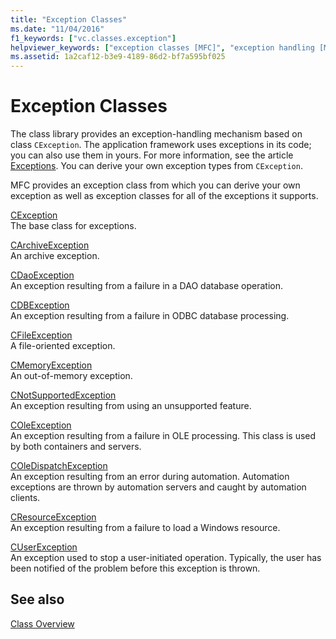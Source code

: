 ```yaml
---
title: "Exception Classes"
ms.date: "11/04/2016"
f1_keywords: ["vc.classes.exception"]
helpviewer_keywords: ["exception classes [MFC]", "exception handling [MFC], exception classes", "MFC, exceptions"]
ms.assetid: 1a2caf12-b3e9-4189-86d2-bf7a595bf025
---
```

# Exception Classes

The class library provides an exception-handling mechanism based on class `CException`. The application framework uses exceptions in its code; you can also use them in yours. For more information, see the article [Exceptions](exception-handling-in-mfc.md). You can derive your own exception types from `CException`.

MFC provides an exception class from which you can derive your own exception as well as exception classes for all of the exceptions it supports.

[CException](reference/cexception-class.md)<br/>
The base class for exceptions.

[CArchiveException](reference/carchiveexception-class.md)<br/>
An archive exception.

[CDaoException](reference/cdaoexception-class.md)<br/>
An exception resulting from a failure in a DAO database operation.

[CDBException](reference/cdbexception-class.md)<br/>
An exception resulting from a failure in ODBC database processing.

[CFileException](reference/cfileexception-class.md)<br/>
A file-oriented exception.

[CMemoryException](reference/cmemoryexception-class.md)<br/>
An out-of-memory exception.

[CNotSupportedException](reference/cnotsupportedexception-class.md)<br/>
An exception resulting from using an unsupported feature.

[COleException](reference/coleexception-class.md)<br/>
An exception resulting from a failure in OLE processing. This class is used by both containers and servers.

[COleDispatchException](reference/coledispatchexception-class.md)<br/>
An exception resulting from an error during automation. Automation exceptions are thrown by automation servers and caught by automation clients.

[CResourceException](reference/cresourceexception-class.md)<br/>
An exception resulting from a failure to load a Windows resource.

[CUserException](reference/cuserexception-class.md)<br/>
An exception used to stop a user-initiated operation. Typically, the user has been notified of the problem before this exception is thrown.

## See also

[Class Overview](class-library-overview.md)
